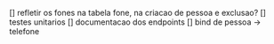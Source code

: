 [] refletir os fones na tabela fone, na criacao de pessoa e exclusao?
[] testes unitarios
[] documentacao dos endpoints
[] bind de pessoa -> telefone